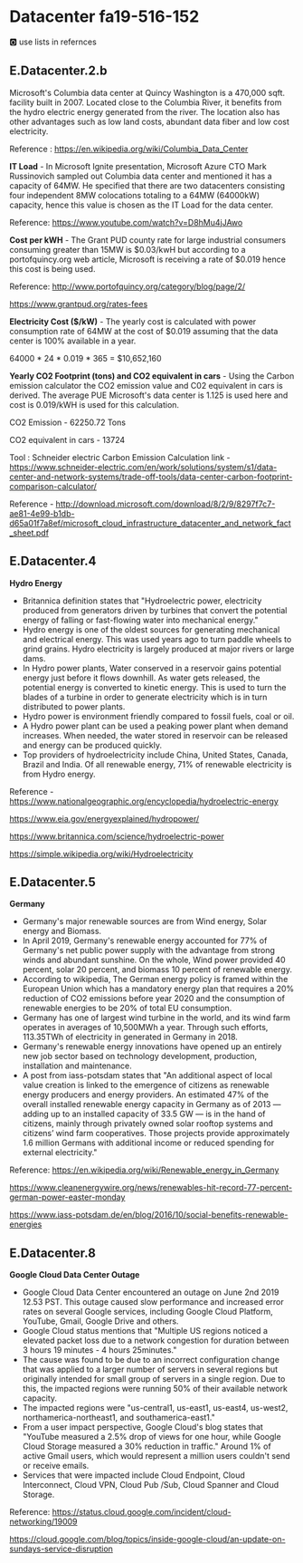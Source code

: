 # Datacenter fa19-516-152

:o2: use lists in refernces
 
## E.Datacenter.2.b
Microsoft's Columbia data center at Quincy Washington is a 470,000 sqft. 
facility built in 2007. Located close to the Columbia River, it benefits from the hydro electric energy generated from the river. The location also has other advantages such as low land costs, abundant data fiber and low cost electricity. 

Reference : <https://en.wikipedia.org/wiki/Columbia_Data_Center>

**IT Load** - In Microsoft Ignite presentation, Microsoft Azure CTO Mark Russinovich sampled out Columbia data center and mentioned it has a 
capacity of 64MW. He specified that there are two datacenters consisting four independent 8MW colocations totaling to a 64MW (64000kW) capacity, hence this value is chosen as the IT Load for the data center.

Reference: <https://www.youtube.com/watch?v=D8hMu4jJAwo>

**Cost per kWH** - 
The Grant PUD county rate for large industrial consumers consuming greater than 15MW is $0.03/kwH but according to a portofquincy.org web article, Microsoft is receiving a rate of $0.019 hence this cost is being used. 

Reference:
<http://www.portofquincy.org/category/blog/page/2/>

<https://www.grantpud.org/rates-fees>

**Electricity Cost ($/kW)** - The yearly cost is calculated with power consumption rate of 64MW at the cost of $0.019 assuming that the data center is 100% available in a year.
 
 64000 * 24 * 0.019 * 365 = $10,652,160

**Yearly CO2 Footprint (tons) and	CO2 equivalent in cars** -
Using the Carbon emission calculator the CO2 emission value and C02 equivalent in cars is derived. The average PUE Microsoft's data center is 1.125 is used here and cost is 0.019/kWH is used for this calculation.

CO2 Emission - 62250.72 Tons

CO2 equivalent in cars - 13724

Tool : Schneider electric Carbon Emission Calculation link -
<https://www.schneider-electric.com/en/work/solutions/system/s1/data-center-and-network-systems/trade-off-tools/data-center-carbon-footprint-comparison-calculator/> 

Reference - 
<http://download.microsoft.com/download/8/2/9/8297f7c7-ae81-4e99-b1db-d65a01f7a8ef/microsoft_cloud_infrastructure_datacenter_and_network_fact_sheet.pdf>

## E.Datacenter.4

**Hydro Energy**

* Britannica definition states that "Hydroelectric power, electricity produced from generators driven by turbines that convert the potential energy of falling or fast-flowing water into mechanical energy."
* Hydro energy is one of the oldest sources for generating mechanical and electrical energy. This was used years ago to turn paddle wheels to grind grains. Hydro electricity is largely produced at major rivers or large dams.
* In Hydro power plants, Water conserved in a reservoir gains potential energy just before it flows downhill. As water gets released, the potential energy is converted to kinetic energy. This is used to turn the blades of a turbine in order to generate electricity which is in turn distributed to power plants.
* Hydro power is environment friendly compared to fossil fuels, coal or oil.
* A Hydro power plant can be used a peaking power plant when demand increases. When needed, the water stored in reservoir can be released and energy can be produced quickly.
* Top providers of hydroelectricity include China, United States, Canada, Brazil and India. Of all renewable energy, 71% of renewable electricity is from Hydro energy.

Reference - <https://www.nationalgeographic.org/encyclopedia/hydroelectric-energy>

<https://www.eia.gov/energyexplained/hydropower/>

<https://www.britannica.com/science/hydroelectric-power>

<https://simple.wikipedia.org/wiki/Hydroelectricity>


## E.Datacenter.5

**Germany**

* Germany's major renewable sources are from Wind energy, Solar energy and Biomass.
* In April 2019, Germany's renewable energy accounted for 77% of Germany's net public power supply with the advantage from strong winds and abundant sunshine. On the whole, Wind power provided 40 percent, solar 20 percent, and biomass 10 percent of renewable energy.
* According to wikipedia, The German energy policy is framed within the European Union which has a mandatory energy plan that requires a 20% reduction of CO2 emissions before year 2020 and the consumption of renewable energies to be 20% of total EU consumption.
* Germany has one of largest wind turbine in the world, and its wind farm operates in averages of 10,500MWh a year. Through such efforts, 113.35TWh of electricity in generated in Germany in 2018.
* Germany's renewable energy innovations have opened up an entirely new job sector based on technology development, production, installation and maintenance.  
* A post from iass-potsdam states that "An additional aspect of local value creation is linked to the emergence of citizens as renewable energy producers and energy providers. An estimated 47% of the overall installed renewable energy capacity in Germany as of 2013 — adding up to an installed capacity of 33.5 GW — is in the hand of citizens, mainly through privately owned solar rooftop systems and citizens’ wind farm cooperatives. Those projects provide approximately 1.6 million Germans with additional income or reduced spending for external electricity."

Reference:
<https://en.wikipedia.org/wiki/Renewable_energy_in_Germany>

<https://www.cleanenergywire.org/news/renewables-hit-record-77-percent-german-power-easter-monday>

<https://www.iass-potsdam.de/en/blog/2016/10/social-benefits-renewable-energies>

## E.Datacenter.8
**Google Cloud Data Center Outage**

* Google Cloud Data Center encountered an outage on June 2nd 2019 12.53 PST. This outage caused slow performance and increased error rates on several Google services, including Google Cloud Platform, YouTube, Gmail, Google Drive and others.  
* Google Cloud status mentions that "Multiple US regions noticed a elevated packet loss due to a network congestion for duration between 3 hours 19 minutes - 4 hours 25minutes."
* The cause was found to be due to an incorrect configuration change that was applied to a larger number of servers in several regions but originally intended for small group of servers in a single region. Due to this, the impacted regions were running 50% of their available network capacity.
* The impacted regions were "us-central1, us-east1, us-east4, us-west2, northamerica-northeast1, and southamerica-east1." 
* From a user impact perspective, Google Cloud's blog states that "YouTube measured a 2.5% drop of views for one hour, while Google Cloud Storage measured a 30% reduction in traffic." Around 1% of active Gmail users, which would represent a million users couldn't send or receive emails.
* Services that were impacted include Cloud Endpoint, Cloud Interconnect, Cloud VPN, Cloud Pub /Sub, Cloud Spanner and Cloud Storage.

Reference:
 <https://status.cloud.google.com/incident/cloud-networking/19009> 

<https://cloud.google.com/blog/topics/inside-google-cloud/an-update-on-sundays-service-disruption> 
